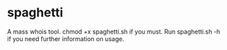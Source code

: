 spaghetti
=========


A mass whois tool.
chmod +x spaghetti.sh if you must.
Run spaghetti.sh -h if you need further information on usage.
